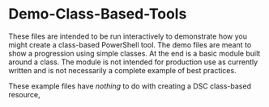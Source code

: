 # Demo-Class-Based-Tools

These files are intended to be run interactively to demonstrate how you might create a class-based PowerShell tool.
The demo files are meant to show a progression using simple classes. At the end is a basic module built around a class.
The module is not intended for production use as currently written and is not necessarily a complete example of best 
practices.

These example files have *nothing* to do with creating a DSC class-based resource,
